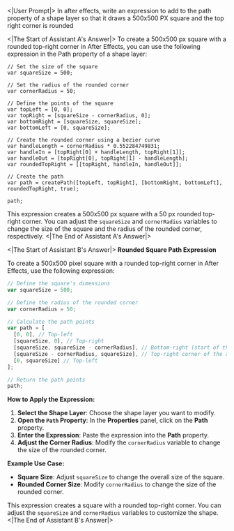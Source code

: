 <|User Prompt|>
In after effects, write an expression to add to the path property of a shape layer so that it draws a 500x500 PX square and the top right corner is rounded

<|The Start of Assistant A's Answer|>
To create a 500x500 px square with a rounded top-right corner in After Effects, you can use the following expression in the Path property of a shape layer:

```
// Set the size of the square
var squareSize = 500;

// Set the radius of the rounded corner
var cornerRadius = 50;

// Define the points of the square
var topLeft = [0, 0];
var topRight = [squareSize - cornerRadius, 0];
var bottomRight = [squareSize, squareSize];
var bottomLeft = [0, squareSize];

// Create the rounded corner using a bezier curve
var handleLength = cornerRadius * 0.552284749831;
var handleIn = [topRight[0] + handleLength, topRight[1]];
var handleOut = [topRight[0], topRight[1] - handleLength];
var roundedTopRight = [[topRight, handleIn, handleOut]];

// Create the path
var path = createPath([topLeft, topRight], [bottomRight, bottomLeft], roundedTopRight, true);

path;
```

This expression creates a 500x500 px square with a 50 px rounded top-right corner. You can adjust the `squareSize` and `cornerRadius` variables to change the size of the square and the radius of the rounded corner, respectively.
<|The End of Assistant A's Answer|>

<|The Start of Assistant B's Answer|>
**Rounded Square Path Expression**

To create a 500x500 pixel square with a rounded top-right corner in After Effects, use the following expression:

```javascript
// Define the square's dimensions
var squareSize = 500;

// Define the radius of the rounded corner
var cornerRadius = 50;

// Calculate the path points
var path = [
  [0, 0], // Top-left
  [squareSize, 0], // Top-right
  [squareSize, squareSize - cornerRadius], // Bottom-right (start of the arc)
  [squareSize - cornerRadius, squareSize], // Top-right corner of the arc
  [0, squareSize] // Top-left
];

// Return the path points
path;
```

**How to Apply the Expression:**

1. **Select the Shape Layer**: Choose the shape layer you want to modify.
2. **Open the **`Path`** Property**: In the **Properties** panel, click on the **Path** property.
3. **Enter the Expression**: Paste the expression into the **Path** property.
4. **Adjust the Corner Radius**: Modify the `cornerRadius` variable to change the size of the rounded corner.

**Example Use Case:**

- **Square Size**: Adjust `squareSize` to change the overall size of the square.
- **Rounded Corner Size**: Modify `cornerRadius` to change the size of the rounded corner.

This expression creates a square with a rounded top-right corner. You can adjust the `squareSize` and `cornerRadius` variables to customize the shape.
<|The End of Assistant B's Answer|>